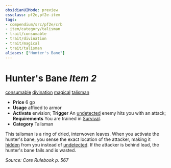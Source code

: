 ```yaml
---
obsidianUIMode: preview
cssclass: pf2e,pf2e-item
tags:
- compendium/src/pf2e/crb
- item/category/talisman
- trait/consumable
- trait/divination
- trait/magical
- trait/talisman
aliases: ["Hunter's Bane"]
---
```

# Hunter's Bane *Item 2*  
[consumable](/rules/traits/consumable.md)  [divination](/rules/traits/divination.md)  [magical](/rules/traits/magical.md)  [talisman](/rules/traits/talisman.md)  

- **Price** 6 gp
- **Usage** affixed to armor
- **Activate** envision; **Trigger** An [undetected](/rules/conditions.md#Undetected) enemy hits you with an attack; **Requirements** You are trained in [Survival](/compendium/skills.md#Survival).
- **Category** Talisman

This talisman is a ring of dried, interwoven leaves. When you activate the hunter's bane, you sense the exact location of the attacker, making it [hidden](/rules/conditions.md#Hidden) from you instead of [undetected](/rules/conditions.md#Undetected). If the attacker is behind lead, the hunter's bane fails and is wasted.

*Source: Core Rulebook p. 567*